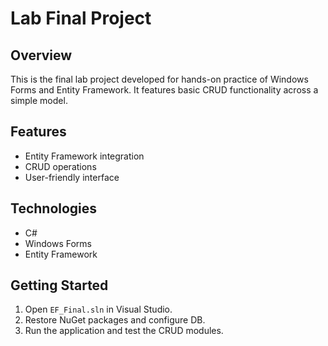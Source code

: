 # Lab Final Project

## Overview
This is the final lab project developed for hands-on practice of Windows Forms and Entity Framework. It features basic CRUD functionality across a simple model.

## Features
- Entity Framework integration
- CRUD operations
- User-friendly interface

## Technologies
- C#
- Windows Forms
- Entity Framework

## Getting Started
1. Open `EF_Final.sln` in Visual Studio.
2. Restore NuGet packages and configure DB.
3. Run the application and test the CRUD modules.
